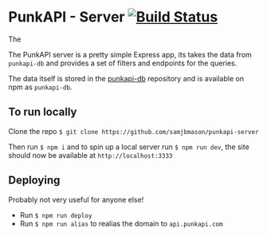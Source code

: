 # PunkAPI - Server [![Build Status](https://travis-ci.org/samjbmason/punkapi-server.svg?branch=master)](https://travis-ci.org/samjbmason/punkapi-server)

The

The PunkAPI server is a pretty simple Express app, its takes the data from `punkapi-db` and provides a set of filters and endpoints for the queries.

The data itself is stored in the [punkapi-db](https://github.com/samjbmason/punkapi-db) repository and is available on npm as `punkapi-db`.

## To run locally
Clone the repo `$ git clone https://github.com/samjbmason/punkapi-server`

Then run `$ npm i` and to spin up a local server run `$ npm run dev`, the site should now be available at `http://localhost:3333`

## Deploying
Probably not very useful for anyone else!

- Run `$ npm run deploy`
- Run `$ npm run alias` to realias the domain to `api.punkapi.com`

